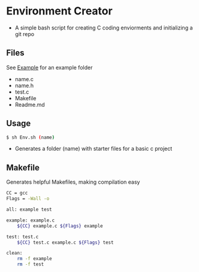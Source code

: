 # Environment Creator

- A simple bash script for creating C coding enviorments and initializing a git repo

## Files

See [Example](https://github.com/Boettner-eric/Environment-Creator/tree/master/example) for an example folder

- name.c
- name.h
- test.c
- Makefile
- Readme.md

## Usage

```bash
$ sh Env.sh (name)
```

- Generates a folder (name) with starter files for a basic c project

## Makefile

Generates helpful Makefiles, making compilation easy

```bash
CC = gcc
Flags = -Wall -o

all: example test

example: example.c
    ${CC} example.c ${Flags} example

test: test.c
    ${CC} test.c example.c ${Flags} test

clean:
    rm -f example
    rm -f test
```
